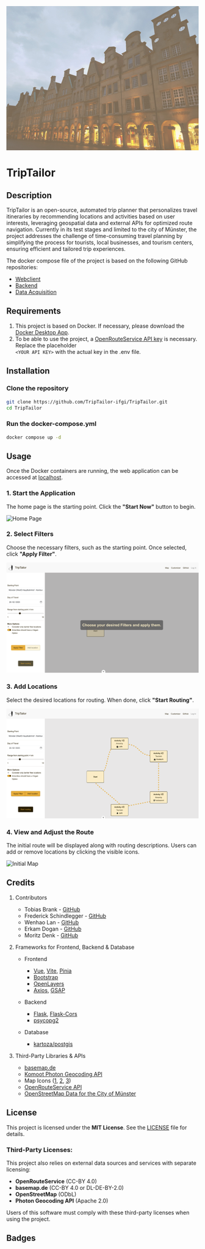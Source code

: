 ![Start Image](assets/start_image.jpg)

# TripTailor

## Description

TripTailor is an open-source, automated trip planner that personalizes travel itineraries by recommending locations and activities based on user interests, leveraging geospatial data and external APIs for optimized route navigation. Currently in its test stages and limited to the city of Münster, the project addresses the challenge of time-consuming travel planning by simplifying the process for tourists, local businesses, and tourism centers, ensuring efficient and tailored trip experiences.

The docker compose file of the project is based on the following GitHub repositories:
- [Webclient](https://github.com/TripTailor-ifgi/webclient)
- [Backend](https://github.com/TripTailor-ifgi/backend)
- [Data Acquisition](https://github.com/TripTailor-ifgi/data_acquisition)

## Requirements

1. This project is based on Docker. If necessary, please download the [Docker Desktop App](https://www.docker.com/products/docker-desktop/).
2. To be able to use the project, a [OpenRouteService API key](https://openrouteservice.org/) is necessary. Replace the placeholder <br> `<YOUR API KEY>` with the actual key in the .env file.

## Installation

### Clone the repository

```bash
git clone https://github.com/TripTailor-ifgi/TripTailor.git
cd TripTailor
```

### Run the docker-compose.yml

```bash
docker compose up -d
```

## Usage

Once the Docker containers are running, the web application can be accessed at [localhost](http://localhost:5173).

### 1. Start the Application  
The home page is the starting point. Click the **"Start Now"** button to begin.

![Home Page](assets/start_page.png)

### 2. Select Filters  
Choose the necessary filters, such as the starting point. Once selected, click **"Apply Filter"**.

![Choose Filters](assets/quiz_filters.png)

### 3. Add Locations  
Select the desired locations for routing. When done, click **"Start Routing"**.

![Add Locations](assets/add_location.png)

### 4. View and Adjust the Route  
The initial route will be displayed along with routing descriptions. Users can add or remove locations by clicking the visible icons.

![Initial Map](assets/map_initialroute.png)

## Credits

1. Contributors
   - Tobias Brank - [GitHub](https://github.com/TobiasBrand-GI)
   - Frederick Schindlegger - [GitHub](https://github.com/f-schi)
   - Wenhao Lan - [GitHub](https://github.com/whlan02)
   - Erkam Dogan - [GitHub](https://github.com/rkmd0)
   - Moritz Denk - [GitHub](https://github.com/denkmoritz)

2. Frameworks for Frontend, Backend & Database
    - Frontend
        - [Vue](https://vuejs.org/), [Vite](https://vite.dev/), [Pinia](https://pinia.vuejs.org/)
        - [Bootstrap](https://getbootstrap.com/)
        - [OpenLayers](https://openlayers.org/)
        - [Axios](https://axios-http.com/), [GSAP](https://gsap.com/)

    - Backend
        - [Flask](https://flask.palletsprojects.com/en/stable/), [Flask-Cors](https://pypi.org/project/Flask-Cors/)
        - [psycopg2](https://www.psycopg.org/docs/)

    - Database
        - [kartoza/postgis](https://hub.docker.com/r/kartoza/postgis/)

3. Third-Party Libraries & APIs
    - [basemap.de](https://basemap.de/)
    - [Komoot Photon Geocoding API](https://photon.komoot.io/)
    - Map Icons ([1](https://uxwing.com/), [2](https://icons.getbootstrap.com/), [3](https://www.svgrepo.com/))
    - [OpenRouteService API](https://openrouteservice.org/)
    - [OpenStreetMap Data for the City of Münster](https://opendata.stadt-muenster.de/dataset/openstreetmaps-rohdaten-f%C3%BCr-m%C3%BCnster)

## License
This project is licensed under the **MIT License**. See the [LICENSE](./LICENSE) file for details.

### Third-Party Licenses:
This project also relies on external data sources and services with separate licensing:
- **OpenRouteService** (CC-BY 4.0)
- **basemap.de** (CC-BY 4.0 or DL-DE-BY-2.0)
- **OpenStreetMap** (ODbL)
- **Photon Geocoding API** (Apache 2.0)

Users of this software must comply with these third-party licenses when using the project.

## Badges
